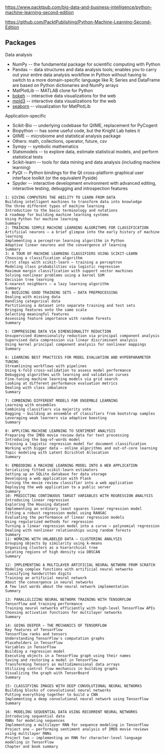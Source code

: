 
https://www.packtpub.com/big-data-and-business-intelligence/python-machine-learning-second-edition

https://github.com/PacktPublishing/Python-Machine-Learning-Second-Edition


Packages
-----

Data analysis

* NumPy -- the fundamental package for scientific computing with Python
* Pandas -- data structures and data analysis tools; enables you to carry out your entire data analysis workflow in Python without having to switch to a more domain-specific language like R; Series and DataFrame are based on Python dictionaries and NumPy arrays
* MatPlotLib -- MATLAB clone for Python
* [bokeh](http://bokeh.pydata.org/en/latest/) -- interactive data visualizations for the web
* [mpld3](http://mpld3.github.io) -- interactive data visualizations for the web
* [seaborn](http://stanford.edu/~mwaskom/software/seaborn/index.html) -- visualization for MatPlotLib

Application-specific

* Scikit-Bio -- underlying codebase for QIIME, replacement for PyCogent
* Biopython -- has some useful code, but the Knight Lab hates it
* QIIME -- microbiome and statistical analysis package
* Others: math, collections, operator, future, csv
* Sympy -- symbolic mathematics
* Statsmodels -- to explore data, estimate statistical models, and perform statistical tests
* Scikit-learn -- tools for data mining and data analysis (including machine learning)
* PyQt -- Python bindings for the Qt cross-platform graphical user interface toolkit (or the equivalent Pyside)
* Spyder -- interactive development environment with advanced editing, interactive testing, debugging and introspection features


```
1: GIVING COMPUTERS THE ABILITY TO LEARN FROM DATA
Building intelligent machines to transform data into knowledge
The three different types of machine learning
Introduction to the basic terminology and notations
A roadmap for building machine learning systems
Using Python for machine learning
Summary
2: TRAINING SIMPLE MACHINE LEARNING ALGORITHMS FOR CLASSIFICATION
Artificial neurons – a brief glimpse into the early history of machine learning
Implementing a perceptron learning algorithm in Python
Adaptive linear neurons and the convergence of learning
Summary
3: A TOUR OF MACHINE LEARNING CLASSIFIERS USING SCIKIT-LEARN
Choosing a classification algorithm
First steps with scikit-learn – training a perceptron
Modeling class probabilities via logistic regression
Maximum margin classification with support vector machines
Solving nonlinear problems using a kernel SVM
Decision tree learning
K-nearest neighbors – a lazy learning algorithm
Summary
4: BUILDING GOOD TRAINING SETS – DATA PREPROCESSING
Dealing with missing data
Handling categorical data
Partitioning a dataset into separate training and test sets
Bringing features onto the same scale
Selecting meaningful features
Assessing feature importance with random forests
Summary

5: COMPRESSING DATA VIA DIMENSIONALITY REDUCTION
Unsupervised dimensionality reduction via principal component analysis
Supervised data compression via linear discriminant analysis
Using kernel principal component analysis for nonlinear mappings
Summary

6: LEARNING BEST PRACTICES FOR MODEL EVALUATION AND HYPERPARAMETER TUNING
Streamlining workflows with pipelines
Using k-fold cross-validation to assess model performance
Debugging algorithms with learning and validation curves
Fine-tuning machine learning models via grid search
Looking at different performance evaluation metrics
Dealing with class imbalance
Summary

7: COMBINING DIFFERENT MODELS FOR ENSEMBLE LEARNING
Learning with ensembles
Combining classifiers via majority vote
Bagging – building an ensemble of classifiers from bootstrap samples
Leveraging weak learners via adaptive boosting
Summary

8: APPLYING MACHINE LEARNING TO SENTIMENT ANALYSIS
Preparing the IMDb movie review data for text processing
Introducing the bag-of-words model
Training a logistic regression model for document classification
Working with bigger data – online algorithms and out-of-core learning
Topic modeling with Latent Dirichlet Allocation
Summary

9: EMBEDDING A MACHINE LEARNING MODEL INTO A WEB APPLICATION
Serializing fitted scikit-learn estimators
Setting up an SQLite database for data storage
Developing a web application with Flask
Turning the movie review classifier into a web application
Deploying the web application to a public server
Summary
10: PREDICTING CONTINUOUS TARGET VARIABLES WITH REGRESSION ANALYSIS
Introducing linear regression
Exploring the Housing dataset
Implementing an ordinary least squares linear regression model
Fitting a robust regression model using RANSAC
Evaluating the performance of linear regression models
Using regularized methods for regression
Turning a linear regression model into a curve – polynomial regression
Dealing with nonlinear relationships using random forests
Summary
11: WORKING WITH UNLABELED DATA – CLUSTERING ANALYSIS
Grouping objects by similarity using k-means
Organizing clusters as a hierarchical tree
Locating regions of high density via DBSCAN
Summary

12: IMPLEMENTING A MULTILAYER ARTIFICIAL NEURAL NETWORK FROM SCRATCH
Modeling complex functions with artificial neural networks
Classifying handwritten digits
Training an artificial neural network
About the convergence in neural networks
A few last words about the neural network implementation
Summary

13: PARALLELIZING NEURAL NETWORK TRAINING WITH TENSORFLOW
TensorFlow and training performance
Training neural networks efficiently with high-level TensorFlow APIs
Choosing activation functions for multilayer networks
Summary

14: GOING DEEPER – THE MECHANICS OF TENSORFLOW
Key features of TensorFlow
TensorFlow ranks and tensors
Understanding TensorFlow's computation graphs
Placeholders in TensorFlow
Variables in TensorFlow
Building a regression model
Executing objects in a TensorFlow graph using their names
Saving and restoring a model in TensorFlow
Transforming Tensors as multidimensional data arrays
Utilizing control flow mechanics in building graphs
Visualizing the graph with TensorBoard
Summary

15: CLASSIFYING IMAGES WITH DEEP CONVOLUTIONAL NEURAL NETWORKS
Building blocks of convolutional neural networks
Putting everything together to build a CNN
Implementing a deep convolutional neural network using TensorFlow
Summary

16: MODELING SEQUENTIAL DATA USING RECURRENT NEURAL NETWORKS
Introducing sequential data
RNNs for modeling sequences
Implementing a multilayer RNN for sequence modeling in TensorFlow
Project one – performing sentiment analysis of IMDb movie reviews using multilayer RNNs
Project two – implementing an RNN for character-level language modeling in TensorFlow
Chapter and book summary
```
